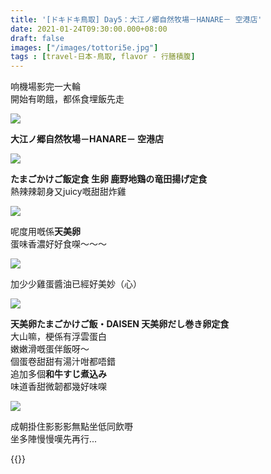 ```yaml
---
title: '[ドキドキ鳥取] Day5：大江ノ郷自然牧場－HANARE－ 空港店'
date: 2021-01-24T09:30:00.000+08:00
draft: false
images: ["/images/tottori5e.jpg"]
tags : [travel-日本-鳥取, flavor - 行膳積腹]
---
```


响機場影完一大輪  
開始有啲餓，都係食埋飯先走  

![](/images/tottori5e1.jpg)

**大江ノ郷自然牧場－HANARE－ 空港店**  

![](/images/tottori5e2.jpg)

**たまごかけご飯定食 生卵 鹿野地鶏の竜田揚げ定食**  
熱辣辣韌身又juicy嘅甜甜炸雞  

![](/images/tottori5e3.jpg)

呢度用嘅係**天美卵**  
蛋味香濃好好食㗎～～～  

![](/images/tottori5e4.jpg)

加少少雞蛋醬油已經好美妙（心）

![](/images/tottori5e.jpg)

**天美卵たまごかけご飯・DAISEN 天美卵だし巻き卵定食**  
大山嘛，梗係有浮雲蛋白  
嫩嫩滑嘅蛋伴飯呀～  
個蛋卷甜甜有湯汁咁都唔錯  
追加多個**和牛すじ煮込み**  
味道香甜微韌都幾好味㗎  

![](/images/tottori5e5.jpg)

成朝掛住影影影無點坐低同飲嘢  
坐多陣慢慢嘆先再行...  

  
  
{{<tottori>}}  
